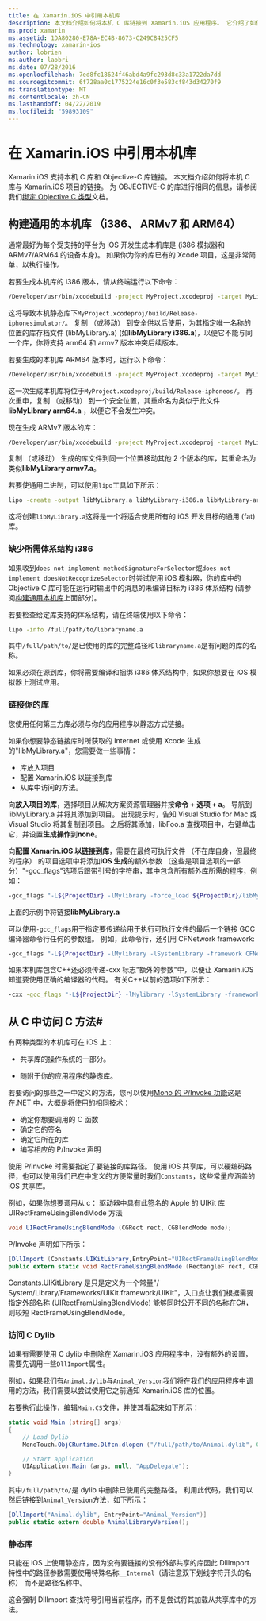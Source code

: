 ```yaml
---
title: 在 Xamarin.iOS 中引用本机库
description: 本文档介绍如何将本机 C 库链接到 Xamarin.iOS 应用程序。 它介绍了如何构建通用的本机库和访问 C 方法从C#。
ms.prod: xamarin
ms.assetid: 1DA80280-E78A-EC4B-8673-C249C8425CF5
ms.technology: xamarin-ios
author: lobrien
ms.author: laobri
ms.date: 07/28/2016
ms.openlocfilehash: 7ed8fc18624f46abd4a9fc293d8c33a1722da7dd
ms.sourcegitcommit: 6f728aa0c1775224e16c0f3e583cf843d34270f9
ms.translationtype: MT
ms.contentlocale: zh-CN
ms.lasthandoff: 04/22/2019
ms.locfileid: "59893109"
---
```

# <a name="referencing-native-libraries-in-xamarinios"></a>在 Xamarin.iOS 中引用本机库

Xamarin.iOS 支持本机 C 库和 Objective-C 库链接。 本文档介绍如何将本机 C 库与 Xamarin.iOS 项目的链接。 为 OBJECTIVE-C 的库进行相同的信息，请参阅我们[绑定 Objective C 类型](~/ios/platform/binding-objective-c/index.md)文档。

<a name="building_native" />

## <a name="building-universal-native-libraries-i386-armv7-and-arm64"></a>构建通用的本机库 （i386、 ARMv7 和 ARM64）

通常最好为每个受支持的平台为 iOS 开发生成本机库是 (i386 模拟器和 ARMv7/ARM64 的设备本身)。 如果你为你的库已有的 Xcode 项目，这是非常简单，以执行操作。

若要生成本机库的 i386 版本，请从终端运行以下命令：

```bash
/Developer/usr/bin/xcodebuild -project MyProject.xcodeproj -target MyLibrary -sdk iphonesimulator -arch i386 -configuration Release clean build
```

这将导致本机静态库下`MyProject.xcodeproj/build/Release-iphonesimulator/`。 复制 （或移动） 到安全供以后使用，为其指定唯一名称的位置的库存档文件 (libMyLibrary.a) (如**libMyLibrary i386.a**)，以便它不能与同一个库，你将支持 arm64 和 armv7 版本冲突后续版本。

若要生成的本机库 ARM64 版本时，运行以下命令：

```bash
/Developer/usr/bin/xcodebuild -project MyProject.xcodeproj -target MyLibrary -sdk iphoneos -arch arm64 -configuration Release clean build
```

这一次生成本机库将位于`MyProject.xcodeproj/build/Release-iphoneos/`。 再次重申，复制 （或移动） 到一个安全位置，其重命名为类似于此文件**libMyLibrary arm64.a** ，以便它不会发生冲突。

现在生成 ARMv7 版本的库：

```bash
/Developer/usr/bin/xcodebuild -project MyProject.xcodeproj -target MyLibrary -sdk iphoneos -arch armv7 -configuration Release clean build
```

复制 （或移动） 生成的库文件到同一个位置移动其他 2 个版本的库，其重命名为类似**libMyLibrary armv7.a**。

若要使通用二进制，可以使用`lipo`工具如下所示：

```bash
lipo -create -output libMyLibrary.a libMyLibrary-i386.a libMyLibrary-arm64.a libMyLibrary-armv7.a
```

这将创建`libMyLibrary.a`这将是一个将适合使用所有的 iOS 开发目标的通用 (fat) 库。


### <a name="missing-required-architecture-i386"></a>缺少所需体系结构 i386

如果收到`does not implement methodSignatureForSelector`或`does not implement doesNotRecognizeSelector`时尝试使用 iOS 模拟器，你的库中的 Objective C 库可能在运行时输出中的消息的未编译目标为 i386 体系结构 (请参阅[构建通用本机库](#building_native)上面部分)。

若要检查给定库支持的体系结构，请在终端使用以下命令：

```bash
lipo -info /full/path/to/libraryname.a
```

其中`/full/path/to/`是已使用的库的完整路径和`libraryname.a`是有问题的库的名称。

如果必须在源到库，你将需要编译和捆绑 i386 体系结构中，如果你想要在 iOS 模拟器上测试应用。

### <a name="linking-your-library"></a>链接你的库

您使用任何第三方库必须与你的应用程序以静态方式链接。 

如果你想要静态链接库时所获取的 Internet 或使用 Xcode 生成的"libMyLibrary.a"，您需要做一些事情：

-  库放入项目
-  配置 Xamarin.iOS 以链接到库
-  从库中访问的方法。


向**放入项目的库**，选择项目从解决方案资源管理器并按**命令 + 选项 + a**。 导航到 libMyLibrary.a 并将其添加到项目。 出现提示时，告知 Visual Studio for Mac 或 Visual Studio 将其复制到项目。 之后将其添加，libFoo.a 查找项目中，右键单击它，并设置**生成操作**到**none**。

向**配置 Xamarin.iOS 以链接到库**，需要在最终可执行文件 （不在库自身，但最终的程序） 的项目选项中将添加**iOS 生成**的额外参数 （这些是项目选项的一部分）"-gcc_flags"选项后跟带引号的字符串，其中包含所有额外库所需的程序，例如：

```bash
-gcc_flags "-L${ProjectDir} -lMylibrary -force_load ${ProjectDir}/libMyLibrary.a"
```

上面的示例中将链接**libMyLibrary.a**

可以使用`-gcc_flags`用于指定要传递给用于执行可执行文件的最后一个链接 GCC 编译器命令行任何的参数组。 例如，此命令行，还引用 CFNetwork framework:

```bash
-gcc_flags "-L${ProjectDir} -lMylibrary -lSystemLibrary -framework CFNetwork -force_load ${ProjectDir}/libMyLibrary.a"
```

如果本机库包含C++还必须传递-cxx 标志"额外的参数"中，以便让 Xamarin.iOS 知道要使用正确的编译器的代码。 有关C++以前的选项如下所示：

```bash
-cxx -gcc_flags "-L${ProjectDir} -lMylibrary -lSystemLibrary -framework CFNetwork -force_load ${ProjectDir}/libMyLibrary.a"
```

<a name="Accessing_C_Methods_from_C#" />

## <a name="accessing-c-methods-from-c35"></a>从 C 中访问 C 方法&#35;

有两种类型的本机库可在 iOS 上：

-  共享库的操作系统的一部分。

-  随附于你的应用程序的静态库。


若要访问的那些之一中定义的方法，您可以使用[Mono 的 P/Invoke 功能](https://www.mono-project.com/docs/advanced/pinvoke/)这是在.NET 中，大概是将使用的相同技术：

-  确定你想要调用的 C 函数
-  确定它的签名
-  确定它所在的库
-  编写相应的 P/Invoke 声明

使用 P/Invoke 时需要指定了要链接的库路径。 使用 iOS 共享库，可以硬编码路径，也可以使用我们已在中定义的方便常量时我们`Constants`，这些常量应涵盖的 iOS 共享库。

例如，如果你想要调用从 c： 驱动器中具有此签名的 Apple 的 UIKit 库 UIRectFrameUsingBlendMode 方法

```csharp
void UIRectFrameUsingBlendMode (CGRect rect, CGBlendMode mode);
```

P/Invoke 声明如下所示：

```csharp
[DllImport (Constants.UIKitLibrary,EntryPoint="UIRectFrameUsingBlendMode")]
public extern static void RectFrameUsingBlendMode (RectangleF rect, CGBlendMode blendMode);
```

Constants.UIKitLibrary 是只是定义为一个常量"/ System/Library/Frameworks/UIKit.framework/UIKit"，入口点让我们根据需要指定外部名称 (UIRectFramUsingBlendMode) 能够同时公开不同的名称在C#，则较短 RectFrameUsingBlendMode。

<a name="Accessing_C_Dylibs" />

### <a name="accessing-c-dylibs"></a>访问 C Dylib

如果有需要使用 C dylib 中删除在 Xamarin.iOS 应用程序中，没有额外的设置，需要先调用一些`DllImport`属性。

例如，如果我们有`Animal.dylib`与`Animal_Version`我们将在我们的应用程序中调用的方法，我们需要以尝试使用它之前通知 Xamarin.iOS 库的位置。

若要执行此操作，编辑`Main.CS`文件，并使其看起来如下所示：

```csharp
static void Main (string[] args)
{
    // Load Dylib
    MonoTouch.ObjCRuntime.Dlfcn.dlopen ("/full/path/to/Animal.dylib", 0);

    // Start application
    UIApplication.Main (args, null, "AppDelegate");
}
```

其中`/full/path/to/`是 dylib 中删除已使用的完整路径。 利用此代码，我们可以然后链接到`Animal_Version`方法，如下所示：

```csharp
[DllImport("Animal.dylib", EntryPoint="Animal_Version")]
public static extern double AnimalLibraryVersion();
```

<a name="Static_Libraries" />

### <a name="static-libraries"></a>静态库

只能在 iOS 上使用静态库，因为没有要链接的没有外部共享的库因此 DllImport 特性中的路径参数需要使用特殊名称`__Internal`（请注意双下划线字符开头的名称） 而不是路径名称中。

这会强制 DllImport 查找符号引用当前程序，而不是尝试将其加载从共享库中的方法。

